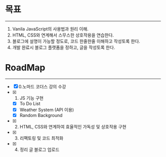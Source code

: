 # 목표
---
1. Vanila JavaScript의 사용법과 원리 이해.
2. HTML, CSS와 연계해서 스무스한 상호작용을 연습한다.
3. 블로그에 설명이 가능할 정도로, 코드 한줄한줄 이해하고 작성토록 한다.
4. 개발 완료시 블로그 플랫폼을 정하고, 글을 작성토록 한다.

# RoadMap
---
- [x]  0.노마드 코더스 강의 수강
- [x]  1. JS 기능 구현
    - [x]  To Do List
    - [x]  Weather System (API 이용)
    - [x]  Random Background
- [x]  2. HTML, CSS와 연계하여 효율적인 가독성 및 상호작용 구현
- [x]  3. 리팩토링 및 코드 최적화
- [x]  4. 정리 글 블로그 업로드
